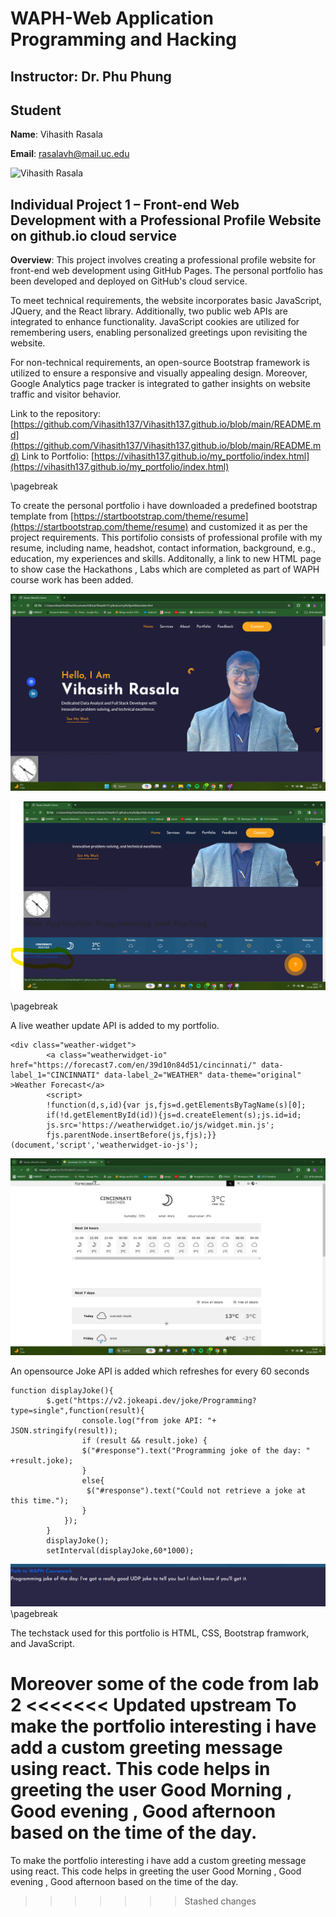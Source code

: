 # WAPH-Web Application Programming and Hacking

## Instructor: Dr. Phu Phung

## Student

**Name**: Vihasith Rasala

**Email**: rasalavh@mail.uc.edu

![Vihasith Rasala](images/headshot.png)


## Individual Project 1 – Front-end Web Development with a Professional Profile Website on github.io cloud service

**Overview**: This project involves creating a professional profile website for front-end web development using GitHub Pages. The personal portfolio has been developed and deployed on GitHub's cloud service.

To meet technical requirements, the website incorporates basic JavaScript, JQuery, and the React library. Additionally, two public web APIs are integrated to enhance functionality. JavaScript cookies are utilized for remembering users, enabling personalized greetings upon revisiting the website.

For non-technical requirements, an open-source Bootstrap framework is utilized to ensure a responsive and visually appealing design. Moreover, Google Analytics page tracker is integrated to gather insights on website traffic and visitor behavior.

Link to the repository:
[https://github.com/Vihasith137/Vihasith137.github.io/blob/main/README.md](https://github.com/Vihasith137/Vihasith137.github.io/blob/main/README.md)
Link to Portfolio:
[https://vihasith137.github.io/my_portfolio/index.html](https://vihasith137.github.io/my_portfolio/index.html)

\pagebreak

To create the personal portfolio i have downloaded a predefined bootstrap template from [https://startbootstrap.com/theme/resume](https://startbootstrap.com/theme/resume) and customized it as per the project requirements. This portifolio consists of professional profile with my resume, including name, headshot, contact information, background, e.g., education, my experiences and skills. Additonally, a link to new HTML page to show case the Hackathons , Labs which are completed as part of WAPH course work has been added.

![portfolio homepage](images/img1.png)

![Link to WAPH course](images/img2.png)


\pagebreak

A live weather update API is added to my portfolio.

```
<div class="weather-widget">
		<a class="weatherwidget-io" href="https://forecast7.com/en/39d10n84d51/cincinnati/" data-label_1="CINCINNATI" data-label_2="WEATHER" data-theme="original" >Weather Forecast</a>
		<script>
		!function(d,s,id){var js,fjs=d.getElementsByTagName(s)[0];
		if(!d.getElementById(id)){js=d.createElement(s);js.id=id;
		js.src='https://weatherwidget.io/js/widget.min.js';
		fjs.parentNode.insertBefore(js,fjs);}}(document,'script','weatherwidget-io-js');
```
![Redirected image](images/img3.png)

An opensource Joke API is added which refreshes for every 60 seconds

~~~
function displayJoke(){
		$.get("https://v2.jokeapi.dev/joke/Programming?type=single",function(result){
				console.log("from joke API: "+ JSON.stringify(result));
				if (result && result.joke) {
				$("#response").text("Programming joke of the day: " +result.joke);
				}
				else{
				 $("#response").text("Could not retrieve a joke at this time.");	
				}
			});
		}
		displayJoke();
		setInterval(displayJoke,60*1000);
~~~
![joke jk](images/img4.png)
\pagebreak

The techstack used for this portfolio is HTML, CSS, Bootstrap framwork, and JavaScript.

Moreover some of the code from lab 2
<<<<<<< Updated upstream
To make the portfolio interesting i have add a custom greeting message using react. This code helps in greeting the user Good Morning , Good evening , Good afternoon based on the time of the day.
=======
To make the portfolio interesting i have add a custom greeting message using react. This code helps in greeting the user Good Morning , Good evening , Good afternoon based on the time of the day.
>>>>>>> Stashed changes
